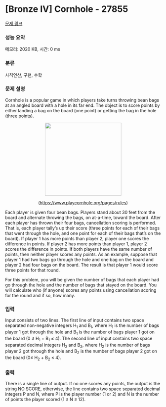 # [Bronze IV] Cornhole - 27855 

[문제 링크](https://www.acmicpc.net/problem/27855) 

### 성능 요약

메모리: 2020 KB, 시간: 0 ms

### 분류

사칙연산, 구현, 수학

### 문제 설명

<p>Cornhole is a popular game in which players take turns throwing bean bags at an angled board with a hole in its far end. The object is to score points by either landing a bag on the board (one point) or getting the bag in the hole (three points).</p>

<p style="text-align: center;"><img alt="" src="https://upload.acmicpc.net/15eeb681-12ff-4cac-8118-1c9bb2530070/-/preview/" style="width: 247px; height: 236px;"></p>

<p style="text-align: center;">(<a href="https://www.playcornhole.org/pages/rules">https://www.playcornhole.org/pages/rules</a>)</p>

<p>Each player is given four bean bags. Players stand about 30 feet from the board and alternate throwing the bags, on at-a-time, toward the board. After each player has thrown their four bags, cancellation scoring is performed. That is, each player tally’s up their score (three points for each of their bags that went through the hole, and one point for each of their bags that’s on the board). If player 1 has more points than player 2, player one scores the difference in points. If player 2 has more points than player 1, player 2 scores the difference in points. If both players have the same number of points, then neither player scores any points. As an example, suppose that player 1 had two bags go through the hole and one bag on the board and player 2 had four bags on the board. The result is that player 1 would score three points for that round.</p>

<p>For this problem, you will be given the number of bags that each player had go through the hole and the number of bags that stayed on the board. You will calculate who (if anyone) scores any points using cancellation scoring for the round and if so, how many.</p>

### 입력 

 <p>Input consists of two lines. The first line of input contains two space separated non-negative integers H<sub>1</sub> and B<sub>1</sub>, where H<sub>1</sub> is the number of bags player 1 got through the hole and B<sub>1</sub> is the number of bags player 1 got on the board (0 ≤ H<sub>1</sub> + B<sub>1</sub> ≤ 4). The second line of input contains two space separated decimal integers H<sub>2</sub> and B<sub>2</sub>, where H<sub>2</sub> is the number of bags player 2 got through the hole and B<sub>2</sub> is the number of bags player 2 got on the board (0≤ H<sub>2</sub> + B<sub>2</sub> ≤ 4).</p>

### 출력 

 <p>There is a single line of output. If no one scores any points, the output is the string NO SCORE, otherwise, the line contains two space separated decimal integers P and N, where P is the player number (1 or 2) and N is the number of points the player scored (1 ≤ N ≤ 12).</p>

